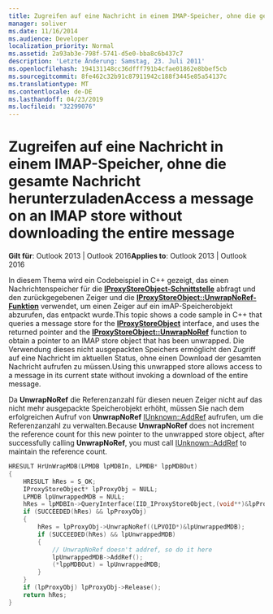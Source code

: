 ```yaml
---
title: Zugreifen auf eine Nachricht in einem IMAP-Speicher, ohne die gesamte Nachricht herunterzuladen
manager: soliver
ms.date: 11/16/2014
ms.audience: Developer
localization_priority: Normal
ms.assetid: 2a93ab3e-798f-5741-d5e0-bba8c6b437c7
description: 'Letzte Änderung: Samstag, 23. Juli 2011'
ms.openlocfilehash: 194131148cc36dfff791b4cfae01862e8bbef5cb
ms.sourcegitcommit: 8fe462c32b91c87911942c188f3445e85a54137c
ms.translationtype: MT
ms.contentlocale: de-DE
ms.lasthandoff: 04/23/2019
ms.locfileid: "32299076"
---
```

# <a name="access-a-message-on-an-imap-store-without-downloading-the-entire-message"></a><span data-ttu-id="c4190-103">Zugreifen auf eine Nachricht in einem IMAP-Speicher, ohne die gesamte Nachricht herunterzuladen</span><span class="sxs-lookup"><span data-stu-id="c4190-103">Access a message on an IMAP store without downloading the entire message</span></span>

<span data-ttu-id="c4190-104">**Gilt für**: Outlook 2013 | Outlook 2016</span><span class="sxs-lookup"><span data-stu-id="c4190-104">**Applies to**: Outlook 2013 | Outlook 2016</span></span> 
  
<span data-ttu-id="c4190-105">In diesem Thema wird ein Codebeispiel in C++ gezeigt, das einen Nachrichtenspeicher für die **[IProxyStoreObject-Schnittstelle](iproxystoreobject.md)** abfragt und den zurückgegebenen Zeiger und die **[IProxyStoreObject::UnwrapNoRef-Funktion](iproxystoreobject-unwrapnoref.md)** verwendet, um einen Zeiger auf ein imAP-Speicherobjekt abzurufen, das entpackt wurde.</span><span class="sxs-lookup"><span data-stu-id="c4190-105">This topic shows a code sample in C++ that queries a message store for the **[IProxyStoreObject](iproxystoreobject.md)** interface, and uses the returned pointer and the **[IProxyStoreObject::UnwrapNoRef](iproxystoreobject-unwrapnoref.md)** function to obtain a pointer to an IMAP store object that has been unwrapped.</span></span> <span data-ttu-id="c4190-106">Die Verwendung dieses nicht ausgepackten Speichers ermöglicht den Zugriff auf eine Nachricht im aktuellen Status, ohne einen Download der gesamten Nachricht aufrufen zu müssen.</span><span class="sxs-lookup"><span data-stu-id="c4190-106">Using this unwrapped store allows access to a message in its current state without invoking a download of the entire message.</span></span> 
  
<span data-ttu-id="c4190-107">Da **UnwrapNoRef** die Referenzanzahl für diesen neuen Zeiger nicht auf das nicht mehr ausgepackte Speicherobjekt erhöht, müssen Sie nach dem erfolgreichen Aufruf von **UnwrapNoRef** [IUnknown::AddRef](https://msdn.microsoft.com/library/ms691379%28VS.85%29.aspx) aufrufen, um die Referenzanzahl zu verwalten.</span><span class="sxs-lookup"><span data-stu-id="c4190-107">Because **UnwrapNoRef** does not increment the reference count for this new pointer to the unwrapped store object, after successfully calling **UnwrapNoRef**, you must call [IUnknown::AddRef](https://msdn.microsoft.com/library/ms691379%28VS.85%29.aspx) to maintain the reference count.</span></span> 
  
```cpp
HRESULT HrUnWrapMDB(LPMDB lpMDBIn, LPMDB* lppMDBOut) 
{ 
    HRESULT hRes = S_OK; 
    IProxyStoreObject* lpProxyObj = NULL; 
    LPMDB lpUnwrappedMDB = NULL; 
    hRes = lpMDBIn->QueryInterface(IID_IProxyStoreObject,(void**)&lpProxyObj); 
    if (SUCCEEDED(hRes) && lpProxyObj) 
    { 
        hRes = lpProxyObj->UnwrapNoRef((LPVOID*)&lpUnwrappedMDB); 
        if (SUCCEEDED(hRes) && lpUnwrappedMDB) 
        { 
            // UnwrapNoRef doesn't addref, so do it here 
            lpUnwrappedMDB->AddRef(); 
            (*lppMDBOut) = lpUnwrappedMDB; 
        } 
    } 
    if (lpProxyObj) lpProxyObj->Release(); 
    return hRes; 
}
```


